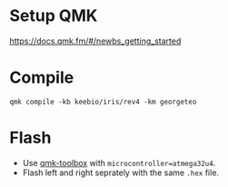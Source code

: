 # Setup QMK

https://docs.qmk.fm/#/newbs_getting_started

# Compile

```
qmk compile -kb keebio/iris/rev4 -km georgeteo
```

# Flash

- Use [qmk-toolbox](https://qmk.fm/toolbox/) with `microcontroller=atmega32u4`.
- Flash left and right seprately with the same `.hex` file.
